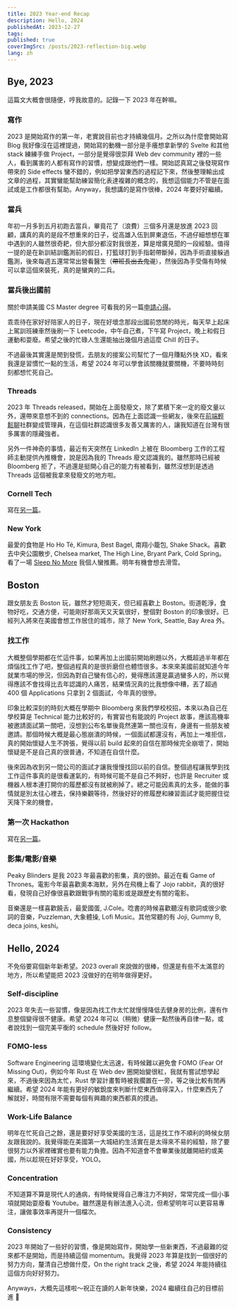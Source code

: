 ```yaml
---
title: 2023 Year-end Recap
description: Hello, 2024
publishedAt: 2023-12-27
tags: 
published: true
coverImgSrc: /posts/2023-reflection-big.webp
lang: zh
---
```

## Bye, 2023

這篇文大概會很隨便，哼我故意的。記錄一下 2023 年在幹嘛。

### 寫作

2023 是開始寫作的第一年，老實說目前也才持續幾個月。之所以為什麼會開始寫 Blog 我好像沒在這裡提過，開始寫的動機一部分是手癢想拿新學的 Svelte 和其他 stack 練練手做 Project，一部分是覺得很崇拜 Web dev community 裡的一些人，看到厲害的人都有寫作的習慣，想變成跟他們一樣。開始認真寫之後發現寫作帶來的 Side effects 蠻不錯的，例如把學習東西的過程記下來，然後整理輸出成文章的過程，其實蠻能幫助練習簡化表達複雜的概念的，我想這個能力不管是在面試或是工作都很有幫助。Anyway，我想講的是寫作很棒，2024 年要好好繼續。

### 當兵

年初一月多到五月初跑去當兵，畢竟花了（浪費）三個多月還是放進 2023 回顧，講真的真的是段不想重來的日子，從高雄入伍到屏東退伍，不過仔細想想在軍中遇到的人雖然很奇耙，但大部分都沒對我很差，算是增廣見聞的一段經驗。值得一提的是在新訓結訓鑑測前的假日，打籃球打到手指韌帶斷掉，因為手術直接躲過鑑測，後來每週五還常常出營看醫生（~~帶班長出去鬼混~~），然後因為手受傷有時候可以拿這個來裝死，真的是蠻爽的二兵。

### 當兵後出國前

關於申請美國 CS Master degree 可看我的另一篇[申請心得](https://swh00tw.dev/2023-Fall-MSCS-application)。

乖乖待在家好好陪家人的日子，現在好壞念那段出國前悠閒的時光，每天早上起床上駕訓班練車然後刷一下 Leetcode，中午自己煮，下午寫 Project，晚上和假日運動和耍廢。希望之後的忙碌人生還能抽出幾個月過這麼 Chill 的日子。

不過最後其實還是閒到發慌，去朋友的接案公司幫忙了一個月賺點外快 XD，看來我還是習慣忙一點的生活，希望 2024 年可以學會該關機就要關機，不要時時刻刻都想忙死自己。

### Threads

2023 年 Threads released，開始在上面發廢文，除了累積下來一定的廢文量以外，還帶來意想不到的 connections。因為在上面認識一些網友，後來在[前端輕鬆聊](https://discord.gg/Q4x2XKwu)社群變成管理員，在這個社群認識很多友善又厲害的人，讓我知道在台灣有很多厲害的隱藏強者。

另外一件神奇的事情，最近有天突然在 LinkedIn 上被在 Bloomberg 工作的工程師主動提供內推機會，說是因為我的 Threads 廢文認識我的。雖然那時已經被 Bloomberg 拒了，不過還是挺開心自己的能力有被看到，雖然沒想到是透過 Threads 這個被我拿來發廢文的地方啦。

### Cornell Tech

寫在[另一篇](https://swh00tw.dev/ct-1st-semester-reflection)。

### New York

最愛的食物是 Ho Ho Té, Kimura, Best Bagel, 南翔小籠包, Shake Shack。喜歡去中央公園散步, Chelsea market, The High Line, Bryant Park, Cold Spring。看了一場 [Sleep No More](https://mckittrickhotel.com/events/sleep-no-more/) 我個人蠻推薦。明年有機會想去滑雪。

## Boston

跟女朋友去 Boston 玩，雖然才短短兩天，但已經喜歡上 Boston。街道乾淨，食物好吃，交通方便，可能剛好那兩天又天氣很好，整個對 Boston 的印象很好。已經列入將來在美國會想工作居住的城市，除了 New York, Seattle, Bay Area 外。

### 找工作

大概整個學期都在忙這件事，如果再加上出國前開始刷題以外，大概超過半年都在煩惱找工作了吧，整個過程真的是很折磨但也體悟很多。本來來美國前就知道今年就業市場的慘況，但因為對自己蠻有信心的，覺得應該還是贏過蠻多人的，所以覺得應該不會找得比去年認識的人痛苦，結果情況真的比我想像中糟，丟了超過 400 個 Applications 只拿到 2 個面試，今年真的很慘。

印象比較深刻的時刻大概在學期中 Bloomberg 來我們學校校招，本來以為自己在學校算是 Technical 能力比較好的，有實習也有能說的 Project 故事，應該高機率被邀請面試第一關吧，沒想到公布名單後竟然連第一關也沒有，身邊有一些朋友被邀請。那個時候大概是最心態崩潰的時候，一個面試都還沒有，再加上一堆拒信，真的開始懷疑人生不誇張，覺得以前 build 起來的自信在那時候完全崩壞了，開始懷疑是不是自己真的很普通，不知道在自信什麼。

後來因為收到另一間公司的面試才讓我慢慢找回以前的自信。整個過程讓我學到找工作這件事真的是很看運氣的，有時候可能不是自己不夠好，也許是 Recruiter 或機器人根本連打開你的履歷都沒有就被刷掉了。總之可能因素真的太多，能做的事情就是別太往心裡去，保持樂觀等待，然後好好的修履歷和練習面試才能把握住從天降下來的機會。

### 第一次 Hackathon

寫在[另一篇](https://swh00tw.dev/My-first-hackathon)。

### 影集/電影/音樂

Peaky Blinders 是我 2023 年最喜歡的影集，真的很帥。最近在看 Game of Thrones。電影今年最喜歡奧本海默，另外在飛機上看了 Jojo rabbit，真的很好看，發現自己好像很喜歡跟戰爭有關的電影或是跟歷史有關的電影。

音樂還是一樣喜歡饒舌，最愛國蛋, J.Cole。唸書的時候喜歡聽沒有歌詞或很少歌詞的音樂，Puzzleman, 大象體操, Lofi Music。其他常聽的有 Joji, Gummy B, deca joins, keshi。

## Hello, 2024

不免俗要寫個新年新希望。2023 overall 來說做的很棒，但還是有些不太滿意的地方，所以希望能把 2023 沒做好的在明年做得更好。

### Self-discipline

2023 年失去一些習慣，像是因為找工作太忙就慢慢降低去健身房的比例，還有作息整個變得很不健康。希望 2024 年可以（稍微）健康一點然後再自律一點，或者說找到一個完美平衡的 schedule 然後好好 follow。

### FOMO-less

Software Engineering 這環境變化太迅速，有時候難以避免會 FOMO (Fear Of Missing Out)，例如今年 Rust 在 Web dev 圈開始變很紅，我就有嘗試想學起來，不過後來因為太忙，Rust 學習計畫暫時被我擱置在一旁，等之後比較有閒再繼續。希望 2024 年能有更好的敏銳度來判斷什麼東西值得深入，什麼東西先了解就好，時間有限不需要每個有興趣的東西都真的摸過。

### Work-Life Balance

明年在忙死自己之餘，還是要好好享受美國的生活，這是找工作不順利的時候女朋友跟我說的。我覺得能在美國第一大城紐約生活實在是太得來不易的經驗，除了要很努力以外家裡確實也要有能力負擔。因為不知道會不會畢業後就離開紐約或美國，所以趁現在好好享受，YOLO。

### Concentration

不知道算不算是現代人的通病，有時候覺得自己專注力不夠好，常常完成一個小事項就開始耍廢看 Youtube。雖然還是有辦法進入心流，但希望明年可以更容易專注，讓做事效率再提升一個檔次。

### Consistency

2023 年開始了一些好的習慣，像是開始寫作，開始學一些新東西，不過最難的從來都不是開始，而是持續這個 momentum。我覺得 2023 年算是找到一個很好的努力方向，釐清自己想做什麼，On the right track 之後，希望 2024 年能持續往這個方向好好努力。

Anyways，大概先這樣啦～祝正在讀的人新年快樂，2024 繼續往自己的目標前進 🚀

